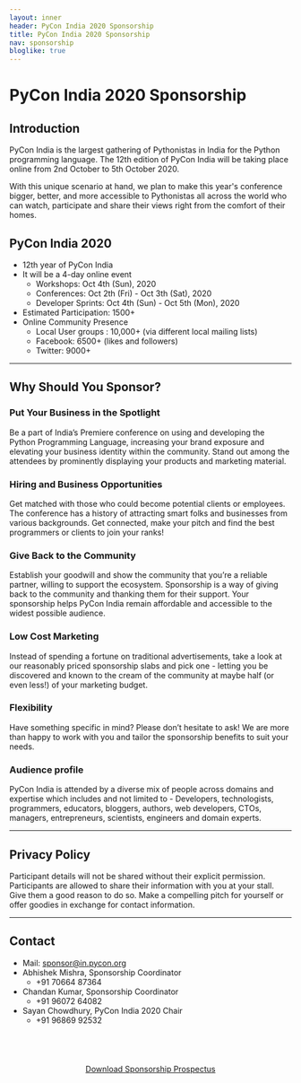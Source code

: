 ```yaml
---
layout: inner
header: PyCon India 2020 Sponsorship
title: PyCon India 2020 Sponsorship
nav: sponsorship
bloglike: true
---
```


# PyCon India 2020 Sponsorship

## Introduction

PyCon India is the largest gathering of Pythonistas in India for the Python
programming language. The 12th edition of PyCon India will be taking place
online from 2nd October to 5th October 2020.

With this unique scenario at hand, we plan to make this year's conference
bigger, better, and more accessible to Pythonistas all across the world
who can watch, participate and share their views right from the comfort
of their homes.

## PyCon India 2020

- 12th year of PyCon India
- It will be a 4-day online event
  - Workshops: Oct 4th (Sun), 2020
  - Conferences: Oct 2th (Fri) - Oct 3th (Sat), 2020
  - Developer Sprints: Oct 4th (Sun) - Oct 5th (Mon), 2020
- Estimated Participation: 1500+
- Online Community Presence
  - Local User groups : 10,000+ (via different local mailing lists)
  - Facebook: 6500+ (likes and followers)
  - Twitter: 9000+

<hr>

## Why Should You Sponsor?

### Put Your Business in the Spotlight

Be a part of India’s Premiere conference on using and
developing the Python Programming Language, increasing your
brand exposure and elevating your business identity within the
community. Stand out among the attendees by prominently
displaying your products and marketing material.

### Hiring and Business Opportunities

Get matched with those who could become potential clients or
employees. The conference has a history of attracting smart
folks and businesses from various backgrounds. Get connected,
make your pitch and find the best programmers or clients to
join your ranks!

### Give Back to the Community

Establish your goodwill and show the community that you’re a
reliable partner, willing to support the
ecosystem. Sponsorship is a way of giving back to the
community and thanking them for their support. Your
sponsorship helps PyCon India remain affordable and accessible
to the widest possible audience.

### Low Cost Marketing

Instead of spending a fortune on traditional advertisements,
take a look at our reasonably priced sponsorship slabs and
pick one - letting you be discovered and known to the cream of
the community at maybe half (or even less!) of your marketing
budget.

### Flexibility

Have something specific in mind? Please don’t hesitate to ask!
We are more than happy to work with you and tailor the
sponsorship benefits to suit your needs.


### Audience profile

PyCon India is attended by a diverse mix of people across
domains and expertise which includes and not limited to -
Developers, technologists, programmers, educators, bloggers,
authors, web developers, CTOs, managers, entrepreneurs,
scientists, engineers and domain experts.

<hr>

## Privacy Policy

Participant details will not be shared without their explicit permission.
Participants are allowed to share their information with you at your stall.
Give them a good reason to do so. Make a compelling pitch for yourself
or offer goodies in exchange for contact information.

<hr>

## Contact
- Mail: [sponsor@in.pycon.org](mailto:sponsor@in.pycon.org)
- Abhishek Mishra, Sponsorship Coordinator
  - +91 70664 87364
- Chandan Kumar, Sponsorship Coordinator
  - +91 96072 64082
- Sayan Chowdhury, PyCon India 2020 Chair
  - +91 96869 92532

<div class="text-center" style="position: relative; margin:5em; text-align:center;">
  <a class="primary-button" rel="nofollow noreferrer" href="{{ 'sponsorship-prospectus.pdf' | relative_url }}" target="_blank">
    Download Sponsorship Prospectus
  </a>
</div>
